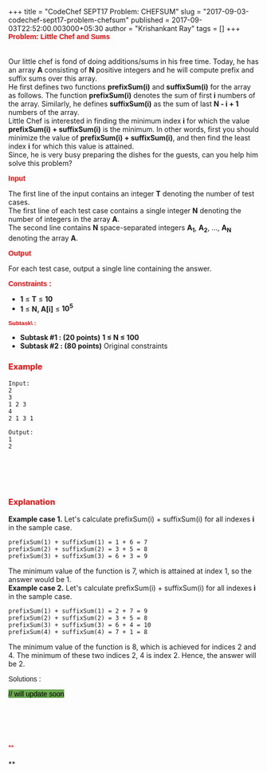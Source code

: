 +++
title = "CodeChef SEPT17   Problem: CHEFSUM"
slug = "2017-09-03-codechef-sept17-problem-chefsum"
published = 2017-09-03T22:52:00.003000+05:30
author = "Krishankant Ray"
tags = []
+++
<span style="color: red;">**<span
style="font-family: &quot;verdana&quot; , sans-serif;">Problem: Little
Chef and Sums</span>**</span>  
<span style="color: red;">**<span
style="font-family: &quot;verdana&quot; , sans-serif;">  
</span>**</span>  
Our little chef is fond of doing additions/sums in his free time. Today,
he has an array **A** consisting of **N** positive integers and he will
compute prefix and suffix sums over this array.  
He first defines two functions **prefixSum(i)** and **suffixSum(i)** for
the array as follows. The function **prefixSum(i)** denotes the sum of
first **i** numbers of the array. Similarly, he defines **suffixSum(i)**
as the sum of last **N - i + 1** numbers of the array.  
Little Chef is interested in finding the minimum index **i** for which
the value **prefixSum(i) + suffixSum(i)** is the minimum. In other
words, first you should minimize the value of **prefixSum(i) +
suffixSum(i)**, and then find the least index **i** for which this value
is attained.  
Since, he is very busy preparing the dishes for the guests, can you help
him solve this problem?  
  
<span style="font-family: &quot;verdana&quot; , sans-serif;">**<span
style="color: red;">Input </span>**</span>  
  
The first line of the input contains an integer **T** denoting the
number of test cases.  
The first line of each test case contains a single integer **N**
denoting the number of integers in the array **A**.  
The second line contains **N** space-separated integers
**A<sub>1</sub>**, **A<sub>2</sub>**, ..., **A<sub>N</sub>** denoting
the array **A**.  
  
<span style="font-family: &quot;verdana&quot; , sans-serif;">**<span
style="color: red;">Output </span>**</span>  
  
For each test case, output a single line containing the answer.  
  
<span style="color: red;"><span
style="font-family: &quot;verdana&quot; , sans-serif;">**Constraints
:**</span></span>  
  

-   **1** ≤ **T** ≤ **10**
-   **1** ≤ **N, A\[i\]** ≤ **10<sup>5</sup>**

**<sup><span
style="font-family: &quot;verdana&quot; , sans-serif;"><span
style="color: red;">**Subtask\ :**</span></span></sup>**  
  

-   **Subtask #1 : (20 points)** **1 ≤ N ≤ 100**
-   **Subtask #2 : (80 points)** Original constraints

### <span style="color: red;">Example</span>

    Input:
    2
    3
    1 2 3
    4
    2 1 3 1

    Output:
    1
    2

     

### <span style="color: red;"> </span>

### <span style="color: red;">Explanation</span>

**Example case 1.** Let's calculate prefixSum(i) + suffixSum(i) for all
indexes **i** in the sample case.  

    prefixSum(1) + suffixSum(1) = 1 + 6 = 7
    prefixSum(2) + suffixSum(2) = 3 + 5 = 8
    prefixSum(3) + suffixSum(3) = 6 + 3 = 9

The minimum value of the function is 7, which is attained at index 1, so
the answer would be 1.  
**Example case 2.** Let's calculate prefixSum(i) + suffixSum(i) for all
indexes **i** in the sample case.  

    prefixSum(1) + suffixSum(1) = 2 + 7 = 9
    prefixSum(2) + suffixSum(2) = 3 + 5 = 8
    prefixSum(3) + suffixSum(3) = 6 + 4 = 10
    prefixSum(4) + suffixSum(4) = 7 + 1 = 8

The minimum value of the function is 8, which is achieved for indices 2
and 4. The minimum of these two indices 2, 4 is index 2. Hence, the
answer will be 2.  
  

**<span style="color: red;">**<span
style="font-family: &quot;verdana&quot; , sans-serif;">Solutions
:</span>**</span>**

<span style="background-color: #6aa84f;"><span
style="color: #cccccc;"><span style="color: red;"><span
style="font-family: &quot;verdana&quot; , sans-serif;"><span
style="color: black;">// will update
soon</span></span></span></span></span>**<span
style="color: red;">**<span
style="font-family: &quot;verdana&quot; , sans-serif;">
</span>**</span>**

  

### <span style="color: red;"> </span>

  
**<sup><span
style="font-family: &quot;verdana&quot; , sans-serif;"><span
style="color: red;">** **</span></span></sup>**  

<span style="color: red;"><span
style="font-family: &quot;verdana&quot; , sans-serif;">** **</span></span>  
<span style="font-family: &quot;verdana&quot; , sans-serif;">**<span
style="color: red;"> </span>**</span>  
<span style="color: red;">**<span
style="font-family: &quot;verdana&quot; , sans-serif;"></span>**</span>
